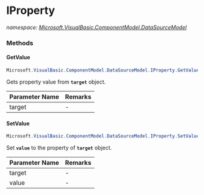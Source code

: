 ﻿# IProperty
_namespace: <a href="#" onClick="load('/docs/Microsoft.VisualBasic.ComponentModel.DataSourceModel/index.md')">Microsoft.VisualBasic.ComponentModel.DataSourceModel</a>_





### Methods

#### GetValue
```csharp
Microsoft.VisualBasic.ComponentModel.DataSourceModel.IProperty.GetValue(System.Object)
```
Gets property value from **`target`** object.

|Parameter Name|Remarks|
|--------------|-------|
|target|-|


#### SetValue
```csharp
Microsoft.VisualBasic.ComponentModel.DataSourceModel.IProperty.SetValue(System.Object,System.Object)
```
Set **`value`** to the property of **`target`** object.

|Parameter Name|Remarks|
|--------------|-------|
|target|-|
|value|-|



